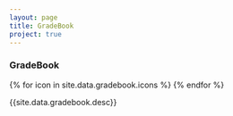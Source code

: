 ```yaml
---
layout: page
title: GradeBook
project: true
---
```

<div class="header">
    <h3>GradeBook</h3>
    <div class="icons">
        {% for icon in site.data.gradebook.icons %}
            <i class="{{icon}}"></i>
        {% endfor %}
    </div>
</div>
<p>{{site.data.gradebook.desc}}</p>

